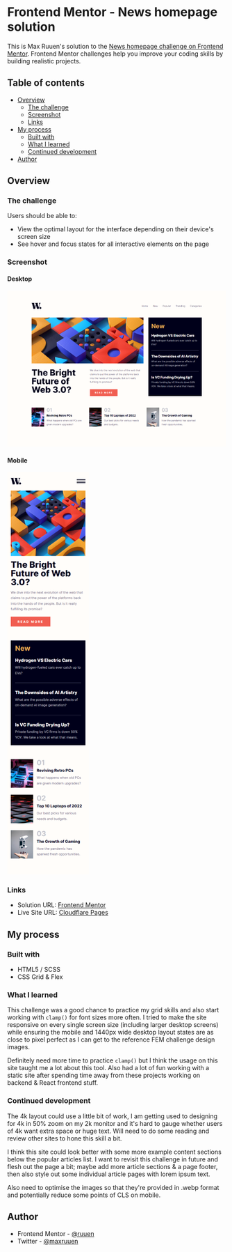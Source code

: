 # Frontend Mentor - News homepage solution

This is Max Ruuen's solution to the [News homepage challenge on Frontend Mentor](https://www.frontendmentor.io/challenges/news-homepage-H6SWTa1MFl). Frontend Mentor challenges help you improve your coding skills by building realistic projects.

## Table of contents

- [Overview](#overview)
  - [The challenge](#the-challenge)
  - [Screenshot](#screenshot)
  - [Links](#links)
- [My process](#my-process)
  - [Built with](#built-with)
  - [What I learned](#what-i-learned)
  - [Continued development](#continued-development)
- [Author](#author)

## Overview

### The challenge

Users should be able to:

- View the optimal layout for the interface depending on their device's screen size
- See hover and focus states for all interactive elements on the page

### Screenshot

#### Desktop

![](./desktop.png)

#### Mobile

![](./mobile.png)

### Links

- Solution URL: [Frontend Mentor](https://www.frontendmentor.io/solutions/news-homepage-site-with-scss-VToeQ3mvk2)
- Live Site URL: [Cloudflare Pages](https://mbr-challenge-news-homepage.pages.dev/)

## My process

### Built with

- HTML5 / SCSS
- CSS Grid & Flex

### What I learned

This challenge was a good chance to practice my grid skills and also start working with `clamp()` for font sizes more often. I tried to make the site responsive on every single screen size (including larger desktop screens) while ensuring the mobile and 1440px wide desktop layout states are as close to pixel perfect as I can get to the reference FEM challenge design images.

Definitely need more time to practice `clamp()` but I think the usage on this site taught me a lot about this tool. Also had a lot of fun working with a static site after spending time away from these projects working on backend & React frontend stuff.

### Continued development

The 4k layout could use a little bit of work, I am getting used to designing for 4k in 50% zoom on my 2k monitor and it's hard to gauge whether users of 4k want extra space or huge text. Will need to do some reading and review other sites to hone this skill a bit.

I think this site could look better with some more example content sections below the popular articles list. I want to revisit this challenge in future and flesh out the page a bit; maybe add more article sections & a page footer, then also style out some individual article pages with lorem ipsum text.

Also need to optimise the images so that they're provided in .webp format and potentially reduce some points of CLS on mobile.

## Author

- Frontend Mentor - [@ruuen](https://www.frontendmentor.io/profile/ruuen)
- Twitter - [@maxruuen](https://www.twitter.com/maxruuen)
